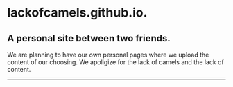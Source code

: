 # lackofcamels.github.io.

A personal site between two friends.
-
We are planning to have our own personal pages where we upload the content of our choosing.
We apoligize for the lack of camels and the lack of content.


---
